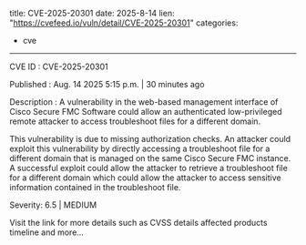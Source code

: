  
title: CVE-2025-20301
date: 2025-8-14
lien: "https://cvefeed.io/vuln/detail/CVE-2025-20301"
categories:
  - cve
---

CVE ID : CVE-2025-20301

Published :  Aug. 14
2025
5:15 p.m. | 30 minutes ago

Description : A vulnerability in the web-based management interface of Cisco Secure FMC Software could allow an authenticated
low-privileged
remote attacker to access troubleshoot files for a different domain.

This vulnerability is due to missing authorization checks. An attacker could exploit this vulnerability by directly accessing a troubleshoot file for a different domain that is managed on the same Cisco Secure FMC instance. A successful exploit could allow the attacker to retrieve a troubleshoot file for a different domain
which could allow the attacker to access sensitive information contained in the troubleshoot file.

Severity: 6.5 | MEDIUM

Visit the link for more details
such as CVSS details
affected products
timeline
and more...

